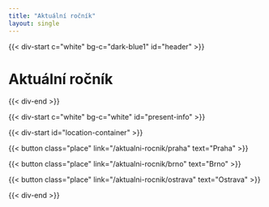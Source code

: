 ```yaml
---
title: "Aktuální ročník"
layout: single
---
```


{{< div-start c="white" bg-c="dark-blue1" id="header" >}}

# Aktuální ročník

{{< div-end >}}

{{< div-start c="white" bg-c="white" id="present-info" >}}

{{< div-start id="location-container" >}}

{{< button class="place" link="/aktualni-rocnik/praha" text="Praha" >}}

{{< button class="place" link="/aktualni-rocnik/brno" text="Brno" >}}

{{< button class="place" link="/aktualni-rocnik/ostrava" text="Ostrava" >}}

{{< div-end >}}